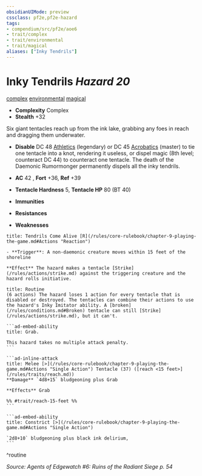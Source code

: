 ```yaml
---
obsidianUIMode: preview
cssclass: pf2e,pf2e-hazard
tags:
- compendium/src/pf2e/aoe6
- trait/complex
- trait/environmental
- trait/magical
aliases: ["Inky Tendrils"]
---
```

# Inky Tendrils *Hazard 20*  
[complex](/rules/traits/complex.md)  [environmental](/rules/traits/environmental.md)  [magical](/rules/traits/magical.md)  

- **Complexity** Complex
- **Stealth** +32  

Six giant tentacles reach up from the ink lake, grabbing any foes in reach and dragging them underwater.

- **Disable** DC 48 [Athletics](/compendium/skills.md#Athletics) (legendary) or DC 45 [Acrobatics](/compendium/skills.md#Acrobatics) (master) to tie one tentacle into a knot, rendering it useless, or dispel magic (8th level; counteract DC 44) to counteract one tentacle. The death of the Daemonic Rumormonger permanently dispels all the inky tendrils.  

- **AC** 42 , **Fort** +36, **Ref** +39
- **Tentacle Hardness** 5, **Tentacle HP** 80 (BT 40)
- **Immunities** 
- **Resistances** 
- **Weaknesses** 
     
```ad-embed-ability
title: Tendrils Come Alive [R](/rules/core-rulebook/chapter-9-playing-the-game.md#Actions "Reaction")

- **Trigger**: A non-daemonic creature moves within 15 feet of the shoreline

**Effect** The hazard makes a tentacle [Strike](/rules/actions/strike.md) against the triggering creature and the hazard rolls initiative.
```

````ad-pf2-summary
title: Routine
(6 actions) The hazard loses 1 action for every tentacle that is disabled or destroyed. The tentacles can combine their actions to use the hazard's Inky Imitator ability. A [broken](/rules/conditions.md#Broken) tentacle can still [Strike](/rules/actions/strike.md), but it can't.

```ad-embed-ability
title: Grab.

This hazard takes no multiple attack penalty.
```

```ad-inline-attack
title: Melee [>](/rules/core-rulebook/chapter-9-playing-the-game.md#Actions "Single Action") Tentacle (37) ([reach <15 feet>](/rules/traits/reach.md))
**Damage** `4d8+15` bludgeoning plus Grab 
 
**Effects** Grab

%% #trait/reach-15-feet %%
```

```ad-embed-ability
title: Constrict [>](/rules/core-rulebook/chapter-9-playing-the-game.md#Actions "Single Action")

`2d8+10` bludgeoning plus black ink delirium,
```
````
^routine

*Source: Agents of Edgewatch #6: Ruins of the Radiant Siege p. 54*